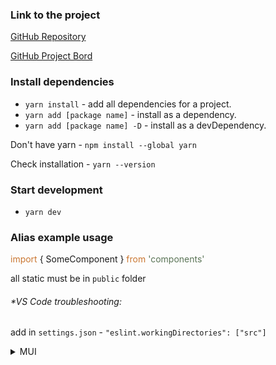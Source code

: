 ### Link to the project

[GitHub Repository](https://github.com/Banzay700/project-lost)

[GitHub Project Bord](https://github.com/users/Banzay700/projects/2)

### Install dependencies

- `yarn install` - add all dependencies for a project.
- `yarn add [package name]` - install as a dependency.
- `yarn add [package name] -D` - install as a devDependency.

Don't have yarn - `npm install --global yarn`

Check installation - `yarn --version`

### Start development

- `yarn dev`

### Alias example usage

<span style="color:#ca7732"> import </span>
<span> { SomeComponent } </span>
<span style="color:#ca7732"> from</span>
<span style="color:#5a7456"> 'components' </span>

all static must be in `public` folder

###### **VS Code troubleshooting:*

add in `settings.json` - `"eslint.workingDirectories": ["src"]`

<details>
<summary>MUI</summary>

### Style redefinition

To override the styles for nested MUI Components you need to write the class names, then :global .MuiSlider-thumb:

````scss
.slider :global .MuiSlider-thumb {
  border-radius: 1px;
  background: #000;
}
````

To simply override give the class and write the styles:

````scss
.slider {
  color: #535bf2;
}
````

````tsx
<Slider
  className={s.slider}
  defaultValue={30}
/>
````

You can find everything [here](https://mui.com/material-ui/guides/interoperability/#css-injection-order-3) on the right
in CSS Modules

### How to use Theme

Find and view the default theme [here](https://mui.com/material-ui/customization/default-theme/)

#### Breakpoints:

````text
breakpoints:{
  values:{
    xs: 0,
      sm: 600,
      md: 900,
      lg: 1200,
      xl: 1536,
  }
},
````

Now here are the default breakpoints. This shows the screen width in
pixels. sm - 600px, md - 900px and so on... To change and interact with them in our them we
write [themeWithBreakpoints.breakpoints.between('sm', 'md')] :

````text
MuiButton: {
        containedSecondary: {
          padding: "20px 0 14px",
          width: "145px",
          [themeWithBreakpoints.breakpoints.between('sm', 'md')]: {

          }
        }
      },
    }
````

Here it will be from sm to md applied, and other methods can be used in the pod between() such as:

- up() - will be applied when above our value
- down() - opposite to up()
- only() - will be used with above and below our value and up to the next point
- not() - applies when our screen is not in this range

[link to breakpoints](https://mui.com/material-ui/customization/breakpoints/)

#### Components:

To specify global styles for each component, we write:

````text
MuiButton: {
      styleOverrides: {
        root: {
          ":focus": {
            outline: 'none',
          }
        },
    }
````

To add or remove defaultProps in a component, we write in MuiButton defaultProps and define props:

````text
MuiButton: {
      styleOverrides: {
        root: {
          ":focus": {
            outline: 'none',
          }
        },
        containedSecondary: {
          padding: "20px 0 14px",
          width: "145px",
          [themeWithBreakpoints.breakpoints.between('sm', 'md')]: {

          }
        }
      },
      defaultProps: {
        disableRipple: true,
        disableFocusRipple: true,
        disableElevation: false,
      },
    }
````

There are also many other keys to play with.
[Theme default props](https://mui.com/material-ui/customization/theme-components/)

#### Custom key creation:

To create your own key in the printing house, you need to write in theme.d.ts:

```ts
import { CSSProperties } from "react";

declare module "@mui/material/styles" {
  interface TypographyVariants {
    dashNumb: {
      fontSize: CSSProperties['fontSize'],
      fontWeight: CSSProperties['fontWeight'],
      lineHeight: CSSProperties["lineHeight"]
    };
  }

  interface TypographyVariantsOptions {
    dashNumb?: {
      fontSize: CSSProperties['fontSize'],
      fontWeight: CSSProperties['fontWeight'],
      lineHeight: CSSProperties["lineHeight"]
    };
  }
}

declare module '@mui/material/Typography' {
  interface TypographyPropsVariantOverrides {
    dashNumb: true;
    h4: false;
    h5: false;
    h6: false;
  }
}
```

If we write in the Theme or in Palette:

```ts
interface Theme {
  status: {
    danger: React.CSSProperties['color'];
  };
}

interface Palette {
  neutral: Palette['primary'];
}

interface PaletteOptions {
  neutral: PaletteOptions['primary'];
}

interface ThemeOptions {
  status: {
    danger: React.CSSProperties['color'];
  };
}
```

Each component has props:

```tsx
<Stack spacing={5} direction={'row'} justifyContent={'center'}>
  <Button variant={'contained'} color={'primary'}>Text</Button>
  <Button className={s.textBtn} variant={'contained'}>Contained</Button>
  <Button variant={'outlined'}>Outlined</Button>
</Stack>
```

With TypeScript you can easily recognize them.
To use theme in a component, we write the useTheme() hook: `const theme = useTheme()`
And through the theme you can also define manually from our object something

```tsx
const theme = useTheme()
return (
  <>
    <Typography variant={'h1'} color={'text.secondary'}>Heading h6</Typography>
    <Typography variant={'dashNumb'} color={theme.palette.primary.dark}>Heading h6</Typography>
  </>
)
```

</details>
